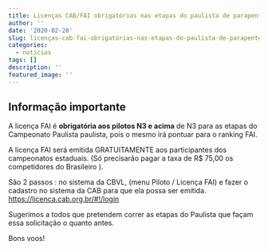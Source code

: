 ```yaml
---
title: Licenças CAB/FAI obrigatórias nas etapas do paulista de parapente
author: ''
date: '2020-02-28'
slug: licenças-cab-fai-obrigatórias-nas-etapas-do-paulista-de-parapente
categories:
  - noticias
tags: []
description: ''
featured_image: ''
---
```


## Informação importante

A licença FAI é **obrigatória aos pilotos N3 e acima** de N3 para as etapas do Campeonato Paulista paulista, pois o mesmo irá pontuar para o ranking FAI.

A licença FAI será emitida GRATUITAMENTE aos participantes dos campeonatos estaduais.
(Só precisarão pagar a taxa de R$ 75,00 os competidores do Brasileiro ). 


São 2 passos : no  sistema da CBVL, (menu Piloto / Licença FAI) e  fazer o cadastro no sistema da CAB para que ela possa ser emitida.
https://licenca.cab.org.br/#!/login

Sugerimos a todos que pretendem correr as etapas do Paulista que façam essa solicitação o quanto antes. 


Bons voos!